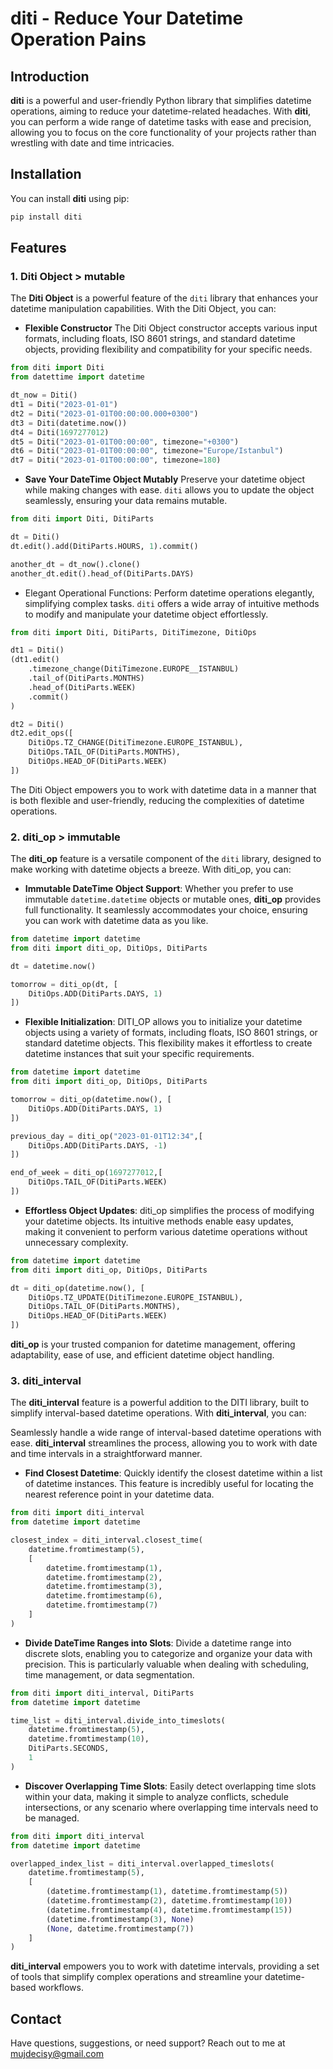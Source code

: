 
# **diti** - Reduce Your Datetime Operation Pains

## Introduction

**diti** is a powerful and user-friendly Python library that simplifies datetime operations, aiming to reduce your datetime-related headaches. With **diti**, you can perform a wide range of datetime tasks with ease and precision, allowing you to focus on the core functionality of your projects rather than wrestling with date and time intricacies.

## Installation

You can install **diti** using pip:

```bash
pip install diti
```

## Features

### 1. Diti Object > mutable
The **Diti Object** is a powerful feature of the `diti` library that enhances your datetime manipulation capabilities. With the Diti Object, you can:

- **Flexible Constructor** The Diti Object constructor accepts various input formats, including floats, ISO 8601 strings, and standard datetime objects, providing flexibility and compatibility for your specific needs.

``` python
from diti import Diti
from datettime import datetime

dt_now = Diti()
dt1 = Diti("2023-01-01")
dt2 = Diti("2023-01-01T00:00:00.000+0300")
dt3 = Diti(datetime.now())
dt4 = Diti(1697277012)
dt5 = Diti("2023-01-01T00:00:00", timezone="+0300")
dt6 = Diti("2023-01-01T00:00:00", timezone="Europe/Istanbul")
dt7 = Diti("2023-01-01T00:00:00", timezone=180)
```

- **Save Your DateTime Object Mutably** Preserve your datetime object while making changes with ease. `diti` allows you to update the object seamlessly, ensuring your data remains mutable.
```python
from diti import Diti, DitiParts

dt = Diti()
dt.edit().add(DitiParts.HOURS, 1).commit()

another_dt = dt_now().clone()
another_dt.edit().head_of(DitiParts.DAYS)
```

- Elegant Operational Functions: Perform datetime operations elegantly, simplifying complex tasks. `diti` offers a wide array of intuitive methods to modify and manipulate your datetime object effortlessly.
```python
from diti import Diti, DitiParts, DitiTimezone, DitiOps

dt1 = Diti()
(dt1.edit()
    .timezone_change(DitiTimezone.EUROPE__ISTANBUL)
    .tail_of(DitiParts.MONTHS)
    .head_of(DitiParts.WEEK)
    .commit()
)

dt2 = Diti()
dt2.edit_ops([
    DitiOps.TZ_CHANGE(DitiTimezone.EUROPE_ISTANBUL),
    DitiOps.TAIL_OF(DitiParts.MONTHS),
    DitiOps.HEAD_OF(DitiParts.WEEK)
])
```

The Diti Object empowers you to work with datetime data in a manner that is both flexible and user-friendly, reducing the complexities of datetime operations.

### 2. diti_op > immutable
The **diti_op** feature is a versatile component of the `diti` library, designed to make working with datetime objects a breeze. With diti_op, you can:

- **Immutable DateTime Object Support**: Whether you prefer to use immutable `datetime.datetime` objects or mutable ones, **diti_op** provides full functionality. It seamlessly accommodates your choice, ensuring you can work with datetime data as you like.
```python
from datetime import datetime
from diti import diti_op, DitiOps, DitiParts

dt = datetime.now()

tomorrow = diti_op(dt, [
    DitiOps.ADD(DitiParts.DAYS, 1)
])
```

- **Flexible Initialization**: DITI_OP allows you to initialize your datetime objects using a variety of formats, including floats, ISO 8601 strings, or standard datetime objects. This flexibility makes it effortless to create datetime instances that suit your specific requirements.
```python
from datetime import datetime
from diti import diti_op, DitiOps, DitiParts

tomorrow = diti_op(datetime.now(), [
    DitiOps.ADD(DitiParts.DAYS, 1)
])

previous_day = diti_op("2023-01-01T12:34",[
    DitiOps.ADD(DitiParts.DAYS, -1)
])

end_of_week = diti_op(1697277012,[
    DitiOps.TAIL_OF(DitiParts.WEEK)
])
```

- **Effortless Object Updates**: diti_op simplifies the process of modifying your datetime objects. Its intuitive methods enable easy updates, making it convenient to perform various datetime operations without unnecessary complexity.
```python
from datetime import datetime
from diti import diti_op, DitiOps, DitiParts

dt = diti_op(datetime.now(), [
    DitiOps.TZ_UPDATE(DitiTimezone.EUROPE_ISTANBUL),
    DitiOps.TAIL_OF(DitiParts.MONTHS),
    DitiOps.HEAD_OF(DitiParts.WEEK)
])
```


**diti_op** is your trusted companion for datetime management, offering adaptability, ease of use, and efficient datetime object handling.

### 3. diti_interval

The **diti_interval** feature is a powerful addition to the DITI library, built to simplify interval-based datetime operations. With **diti_interval**, you can:

Seamlessly handle a wide range of interval-based datetime operations with ease. **diti_interval** streamlines the process, allowing you to work with date and time intervals in a straightforward manner.

- **Find Closest Datetime**: Quickly identify the closest datetime within a list of datetime instances. This feature is incredibly useful for locating the nearest reference point in your datetime data.
```python
from diti import diti_interval
from datetime import datetime

closest_index = diti_interval.closest_time(
    datetime.fromtimestamp(5),
    [
        datetime.fromtimestamp(1),
        datetime.fromtimestamp(2),
        datetime.fromtimestamp(3),
        datetime.fromtimestamp(6),
        datetime.fromtimestamp(7)
    ]
)
```

- **Divide DateTime Ranges into Slots**: Divide a datetime range into discrete slots, enabling you to categorize and organize your data with precision. This is particularly valuable when dealing with scheduling, time management, or data segmentation.
```python
from diti import diti_interval, DitiParts
from datetime import datetime

time_list = diti_interval.divide_into_timeslots(
    datetime.fromtimestamp(5),
    datetime.fromtimestamp(10),
    DitiParts.SECONDS,
    1
)
```


- **Discover Overlapping Time Slots**: Easily detect overlapping time slots within your data, making it simple to analyze conflicts, schedule intersections, or any scenario where overlapping time intervals need to be managed.
```python
from diti import diti_interval
from datetime import datetime

overlapped_index_list = diti_interval.overlapped_timeslots(
    datetime.fromtimestamp(5),
    [
        (datetime.fromtimestamp(1), datetime.fromtimestamp(5))
        (datetime.fromtimestamp(2), datetime.fromtimestamp(10))
        (datetime.fromtimestamp(4), datetime.fromtimestamp(15))
        (datetime.fromtimestamp(3), None)
        (None, datetime.fromtimestamp(7))
    ]
)
```


**diti_interval** empowers you to work with datetime intervals, providing a set of tools that simplify complex operations and streamline your datetime-based workflows.


## Contact

Have questions, suggestions, or need support? Reach out to me at mujdecisy@gmail.com
